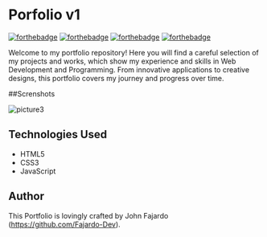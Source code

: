 # Porfolio v1


[![forthebadge](https://forthebadge.com/images/badges/open-source.svg)](https://forthebadge.com)
[![forthebadge](https://forthebadge.com/images/badges/uses-html.svg)](https://forthebadge.com)
[![forthebadge](https://forthebadge.com/images/badges/uses-css.svg)](https://forthebadge.com)
[![forthebadge](https://forthebadge.com/images/badges/uses-js.svg)](https://forthebadge.com)

Welcome to my portfolio repository! Here you will find a careful selection of my projects and works, which show my experience and skills in Web Development and Programming. From innovative applications to creative designs, this portfolio covers my journey and progress over time.

##Screnshots

![picture3](https://github.com/Fajardo-dev/Portfolio/assets/62899394/7d36c181-6748-47e0-9081-3639416d0498)

## Technologies Used

- HTML5
- CSS3
- JavaScript

## Author

This Portfolio is lovingly crafted by John Fajardo (https://github.com/Fajardo-Dev).
